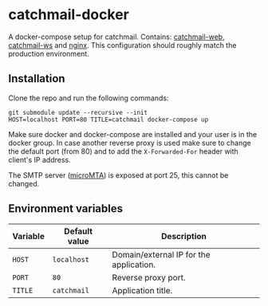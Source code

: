# catchmail-docker

A docker-compose setup for catchmail. Contains: [catchmail-web](https://github.com/mat-sz/catchmail-web), [catchmail-ws](https://github.com/mat-sz/catchmail-ws) and [nginx](http://nginx.org/). This configuration should roughly match the production environment.

## Installation

Clone the repo and run the following commands:

```
git submodule update --recursive --init
HOST=localhost PORT=80 TITLE=catchmail docker-compose up
```

Make sure docker and docker-compose are installed and your user is in the docker group. In case another reverse proxy is used make sure to change the default port (from 80) and to add the `X-Forwarded-For` header with client's IP address.

The SMTP server ([microMTA](https://github.com/mat-sz/microMTA)) is exposed at port 25, this cannot be changed.

## Environment variables

| Variable | Default value | Description                             |
| -------- | ------------- | --------------------------------------- |
| `HOST`   | `localhost`   | Domain/external IP for the application. |
| `PORT`   | `80`          | Reverse proxy port.                     |
| `TITLE`  | `catchmail`   | Application title.                      |

